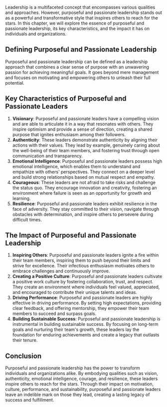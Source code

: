 
Leadership is a multifaceted concept that encompasses various qualities and approaches. However, purposeful and passionate leadership stands out as a powerful and transformative style that inspires others to reach for the stars. In this chapter, we will explore the essence of purposeful and passionate leadership, its key characteristics, and the impact it has on individuals and organizations.

## Defining Purposeful and Passionate Leadership

Purposeful and passionate leadership can be defined as a leadership approach that combines a clear sense of purpose with an unwavering passion for achieving meaningful goals. It goes beyond mere management and focuses on motivating and empowering others to unleash their full potential.

## Key Characteristics of Purposeful and Passionate Leaders

1. **Visionary**: Purposeful and passionate leaders have a compelling vision and are able to articulate it in a way that resonates with others. They inspire optimism and provide a sense of direction, creating a shared purpose that ignites enthusiasm among their followers.
2. **Authenticity**: These leaders demonstrate authenticity by aligning their actions with their values. They lead by example, genuinely caring about the well-being of their team members, and fostering trust through open communication and transparency.
3. **Emotional Intelligence**: Purposeful and passionate leaders possess high emotional intelligence, which enables them to understand and empathize with others' perspectives. They connect on a deeper level and build strong relationships based on mutual respect and empathy.
4. **Courageous**: These leaders are not afraid to take risks and challenge the status quo. They encourage innovation and creativity, fostering an environment where failure is seen as an opportunity for growth and learning.
5. **Resilience**: Purposeful and passionate leaders exhibit resilience in the face of adversity. They stay committed to their vision, navigate through obstacles with determination, and inspire others to persevere during difficult times.

## The Impact of Purposeful and Passionate Leadership

1. **Inspiring Others**: Purposeful and passionate leaders ignite a fire within their team members, inspiring them to push beyond their limits and strive for excellence. Their infectious enthusiasm motivates others to embrace challenges and continuously improve.
2. **Creating a Positive Culture**: Purposeful and passionate leaders cultivate a positive work culture by fostering collaboration, trust, and respect. They create an environment where individuals feel valued, appreciated, and encouraged to contribute their unique talents and ideas.
3. **Driving Performance**: Purposeful and passionate leaders are highly effective in driving performance. By setting high expectations, providing clear feedback, and offering mentorship, they empower their team members to succeed and surpass goals.
4. **Building Sustainable Success**: Purposeful and passionate leadership is instrumental in building sustainable success. By focusing on long-term goals and nurturing their team's growth, these leaders lay the foundation for enduring achievements and create a legacy that outlasts their tenure.

## Conclusion

Purposeful and passionate leadership has the power to transform individuals and organizations alike. By embodying qualities such as vision, authenticity, emotional intelligence, courage, and resilience, these leaders inspire others to reach for the stars. Through their impact on motivation, culture, performance, and sustainability, purposeful and passionate leaders leave an indelible mark on those they lead, creating a lasting legacy of success and fulfillment.
